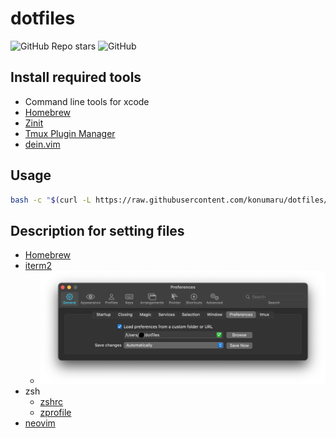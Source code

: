 # dotfiles

![GitHub Repo stars](https://img.shields.io/github/stars/konumaru/dotfiles?style=social)
![GitHub](https://img.shields.io/github/license/konumaru/dotfiles?style=flat-square)

## Install required tools

- Command line tools for xcode
- [Homebrew](https://brew.sh/index_ja)
- [Zinit](https://github.com/zdharma/zinit)
- [Tmux Plugin Manager](https://github.com/tmux-plugins/tpm)
- [dein.vim](https://github.com/Shougo/dein.vim)

## Usage

```sh
bash -c "$(curl -L https://raw.githubusercontent.com/konumaru/dotfiles/main/bin/setup.sh)"
```

## Description for setting files

- [Homebrew](Brewfile)
- [iterm2](com.googlecode.iterm2.plist)
  - ![iterm2_setting](img/iterm2_setting.png)
- zsh
  - [zshrc](.zshrc)
  - [zprofile](.zprofile)
- [neovim](nvim)
